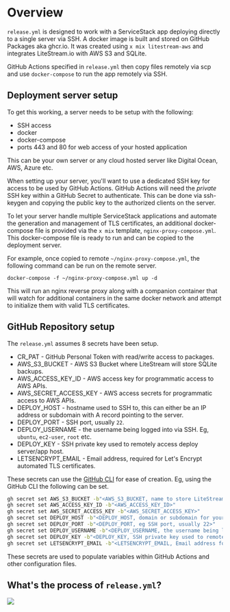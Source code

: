 # Overview
`release.yml` is designed to work with a ServiceStack app deploying directly to a single server via SSH. A docker image is built and stored on GitHub Packages aka ghcr.io.
It was created using `x mix litestream-aws` and integrates LiteStream.io with AWS S3 and SQLite.

GitHub Actions specified in `release.yml` then copy files remotely via scp and use `docker-compose` to run the app remotely via SSH.

## Deployment server setup
To get this working, a server needs to be setup with the following:

- SSH access
- docker
- docker-compose
- ports 443 and 80 for web access of your hosted application

This can be your own server or any cloud hosted server like Digital Ocean, AWS, Azure etc. 

When setting up your server, you'll want to use a dedicated SSH key for access to be used by GitHub Actions. GitHub Actions will need the *private* SSH key within a GitHub Secret to authenticate. This can be done via ssh-keygen and copying the public key to the authorized clients on the server.

To let your server handle multiple ServiceStack applications and automate the generation and management of TLS certificates, an additional docker-compose file is provided via the `x mix` template, `nginx-proxy-compose.yml`. This docker-compose file is ready to run and can be copied to the deployment server.

For example, once copied to remote `~/nginx-proxy-compose.yml`, the following command can be run on the remote server.

```
docker-compose -f ~/nginx-proxy-compose.yml up -d
```

This will run an nginx reverse proxy along with a companion container that will watch for additional containers in the same docker network and attempt to initialize them with valid TLS certificates.

## GitHub Repository setup
The `release.yml` assumes 8 secrets have been setup.

- CR_PAT - GitHub Personal Token with read/write access to packages.
- AWS_S3_BUCKET - AWS S3 Bucket where LiteStream will store SQLite backups.
- AWS_ACCESS_KEY_ID - AWS access key for programmatic access to AWS APIs.
- AWS_SECRET_ACCESS_KEY - AWS access secrets for programmatic access to AWS APIs.
- DEPLOY_HOST - hostname used to SSH to, this can either be an IP address or subdomain with A record pointing to the server.
- DEPLOY_PORT - SSH port, usually `22`.
- DEPLOY_USERNAME - the username being logged into via SSH. Eg, `ubuntu`, `ec2-user`, `root` etc.
- DEPLOY_KEY - SSH private key used to remotely access deploy server/app host.
- LETSENCRYPT_EMAIL - Email address, required for Let's Encrypt automated TLS certificates.

These secrets can use the [GitHub CLI](https://cli.github.com/manual/gh_secret_set) for ease of creation. Eg, using the GitHub CLI the following can be set.

```bash
gh secret set AWS_S3_BUCKET -b"<AWS_S3_BUCKET, name to store LiteStream SQLite backups>"
gh secret set AWS_ACCESS_KEY_ID -b"<AWS_ACCESS_KEY_ID>"
gh secret set AWS_SECRET_ACCESS_KEY -b"<AWS_SECRET_ACCESS_KEY>"
gh secret set DEPLOY_HOST -b"<DEPLOY_HOST, domain or subdomain for your application and server host.>"
gh secret set DEPLOY_PORT -b"<DEPLOY_PORT, eg SSH port, usually 22>"
gh secret set DEPLOY_USERNAME -b"<DEPLOY_USERNAME, the username being logged into via SSH. Eg, `ubuntu`, `ec2-user`, `root` etc.>"
gh secret set DEPLOY_KEY -b"<DEPLOY_KEY, SSH private key used to remotely access deploy server/app host.>"
gh secret set LETSENCRYPT_EMAIL -b"<LETSENCRYPT_EMAIL, Email address for your TLS certificate generation, eg me@example.com>"
```

These secrets are used to populate variables within GitHub Actions and other configuration files.


## What's the process of `release.yml`?

![](https://raw.githubusercontent.com/ServiceStack/docs/master/docs/images/mix/release-ghr-vanilla-diagram.png)
